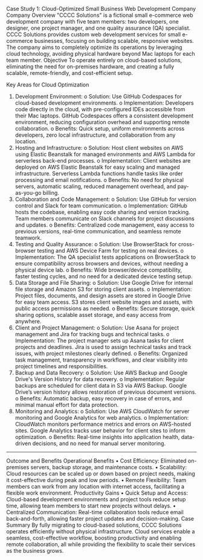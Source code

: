 Case Study 1: Cloud-Optimized Small Business Web Development Company
Company Overview
"CCCC Solutions" is a fictional small e-commerce web development company with five team members: two developers, one designer, one project manager, and one quality assurance (QA) specialist. CCCC Solutions provides custom web development services for small e-commerce businesses, focusing on building scalable, responsive websites.
The company aims to completely optimize its operations by leveraging cloud technology, avoiding physical hardware beyond Mac laptops for each team member.
Objective
To operate entirely on cloud-based solutions, eliminating the need for on-premises hardware, and creating a fully scalable, remote-friendly, and cost-efficient setup.

Key Areas for Cloud Optimization
1.	Development Environment:
o	Solution: Use GitHub Codespaces for cloud-based development environments.
o	Implementation: Developers code directly in the cloud, with pre-configured IDEs accessible from their Mac laptops. GitHub Codespaces offers a consistent development environment, reducing configuration overhead and supporting remote collaboration.
o	Benefits: Quick setup, uniform environments across developers, zero local infrastructure, and collaboration from any location.
2.	Hosting and Infrastructure:
o	Solution: Host client websites on AWS using Elastic Beanstalk for managed environments and AWS Lambda for serverless back-end processes.
o	Implementation: Client websites are deployed on AWS Elastic Beanstalk for easy scaling and managed infrastructure. Serverless Lambda functions handle tasks like order processing and email notifications.
o	Benefits: No need for physical servers, automatic scaling, reduced management overhead, and pay-as-you-go billing.
3.	Collaboration and Code Management:
o	Solution: Use GitHub for version control and Slack for team communication.
o	Implementation: GitHub hosts the codebase, enabling easy code sharing and version tracking. Team members communicate on Slack channels for project discussions and updates.
o	Benefits: Centralized code management, easy access to previous versions, real-time communication, and seamless remote teamwork.
4.	Testing and Quality Assurance:
o	Solution: Use BrowserStack for cross-browser testing and AWS Device Farm for testing on real devices.
o	Implementation: The QA specialist tests applications on BrowserStack to ensure compatibility across browsers and devices, without needing a physical device lab.
o	Benefits: Wide browser/device compatibility, faster testing cycles, and no need for a dedicated device testing setup.
5.	Data Storage and File Sharing:
o	Solution: Use Google Drive for internal file storage and Amazon S3 for storing client assets.
o	Implementation: Project files, documents, and design assets are stored in Google Drive for easy team access. S3 stores client website images and assets, with public access permissions as needed.
o	Benefits: Secure storage, quick sharing options, scalable asset storage, and easy access from anywhere.
6.	Client and Project Management:
o	Solution: Use Asana for project management and Jira for tracking bugs and technical tasks.
o	Implementation: The project manager sets up Asana tasks for client projects and deadlines. Jira is used to assign technical tasks and track issues, with project milestones clearly defined.
o	Benefits: Organized task management, transparency in workflows, and clear visibility into project timelines and responsibilities.
7.	Backup and Data Recovery:
o	Solution: Use AWS Backup and Google Drive's Version History for data recovery.
o	Implementation: Regular backups are scheduled for client data in S3 via AWS Backup. Google Drive’s version history allows restoration of previous document versions.
o	Benefits: Automatic backup, easy recovery in case of errors, and minimal manual effort for data protection.
8.	Monitoring and Analytics:
o	Solution: Use AWS CloudWatch for server monitoring and Google Analytics for web analytics.
o	Implementation: CloudWatch monitors performance metrics and errors on AWS-hosted sites. Google Analytics tracks user behavior for client sites to inform optimization.
o	Benefits: Real-time insights into application health, data-driven decisions, and no need for manual server monitoring.
________________________________________
Outcome and Benefits
Operational Benefits
•	Cost Efficiency: Eliminated on-premises servers, backup storage, and maintenance costs.
•	Scalability: Cloud resources can be scaled up or down based on project needs, making it cost-effective during peak and low periods.
•	Remote Flexibility: Team members can work from any location with internet access, facilitating a flexible work environment.
Productivity Gains
•	Quick Setup and Access: Cloud-based development environments and project tools reduce setup time, allowing team members to start new projects without delays.
•	Centralized Communication: Real-time collaboration tools reduce email back-and-forth, allowing faster project updates and decision-making.
Case Summary
By fully migrating to cloud-based solutions, CCCC Solutions operates efficiently without physical infrastructure. Cloud services enable a seamless, cost-effective workflow, boosting productivity and enabling remote collaboration, all while providing the flexibility to scale their services as the business grows.
